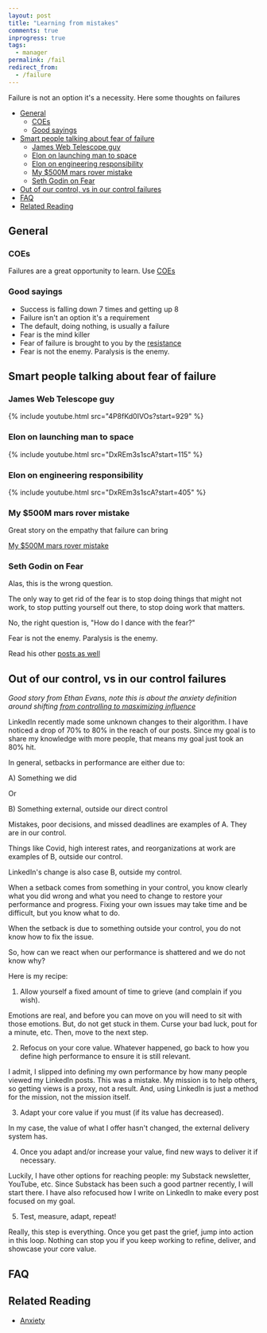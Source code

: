 ```yaml
---
layout: post
title: "Learning from mistakes"
comments: true
inprogress: true
tags:
  - manager
permalink: /fail
redirect_from:
  - /failure
---
```


Failure is not an option it's a necessity. Here some thoughts on failures

<!-- prettier-ignore-start -->
<!-- vim-markdown-toc GFM -->

- [General](#general)
    - [COEs](#coes)
    - [Good sayings](#good-sayings)
- [Smart people talking about fear of failure](#smart-people-talking-about-fear-of-failure)
    - [James Web Telescope guy](#james-web-telescope-guy)
    - [Elon on launching man to space](#elon-on-launching-man-to-space)
    - [Elon on engineering responsibility](#elon-on-engineering-responsibility)
    - [My \$500M mars rover mistake](#my-500m-mars-rover-mistake)
    - [Seth Godin on Fear](#seth-godin-on-fear)
- [Out of our control, vs in our control failures](#out-of-our-control-vs-in-our-control-failures)
- [FAQ](#faq)
- [Related Reading](#related-reading)

<!-- vim-markdown-toc -->
<!-- prettier-ignore-end -->

## General

### COEs

Failures are a great opportunity to learn. Use [COEs](/coe)

### Good sayings

- Success is falling down 7 times and getting up 8
- Failure isn't an option it's a requirement
- The default, doing nothing, is usually a failure
- Fear is the mind killer
- Fear of failure is brought to you by the [resistance](/resistance)
- Fear is not the enemy. Paralysis is the enemy.

## Smart people talking about fear of failure

### James Web Telescope guy

{% include youtube.html src="4P8fKd0IVOs?start=929" %}

### Elon on launching man to space

{% include youtube.html src="DxREm3s1scA?start=115" %}

### Elon on engineering responsibility

{% include youtube.html src="DxREm3s1scA?start=405" %}

### My \$500M mars rover mistake

Great story on the empathy that failure can bring

[My \$500M mars rover mistake](https://www.chrislewicki.com/articles/failurestory)

### Seth Godin on Fear

Alas, this is the wrong question.

The only way to get rid of the fear is to stop doing things that might not work, to stop putting yourself out there, to stop doing work that matters.

No, the right question is, "How do I dance with the fear?"

Fear is not the enemy. Paralysis is the enemy.

Read his other [posts as well](https://seths.blog/?s=Fear)

## Out of our control, vs in our control failures

_Good story from Ethan Evans, note this is about the anxiety definition around shifting [from controlling to masximizing influence](/anxiety)_

LinkedIn recently made some unknown changes to their algorithm. I have noticed a drop of 70% to 80% in the reach of our posts. Since my goal is to share my knowledge with more people, that means my goal just took an 80% hit.

In general, setbacks in performance are either due to:

A) Something we did

Or

B) Something external, outside our direct control

Mistakes, poor decisions, and missed deadlines are examples of A. They are in our control.

Things like Covid, high interest rates, and reorganizations at work are examples of B, outside our control.

LinkedIn's change is also case B, outside my control.

When a setback comes from something in your control, you know clearly what you did wrong and what you need to change to restore your performance and progress. Fixing your own issues may take time and be difficult, but you know what to do.

When the setback is due to something outside your control, you do not know how to fix the issue.

So, how can we react when our performance is shattered and we do not know why?

Here is my recipe:

1. Allow yourself a fixed amount of time to grieve (and complain if you wish).

Emotions are real, and before you can move on you will need to sit with those emotions. But, do not get stuck in them. Curse your bad luck, pout for a minute, etc. Then, move to the next step.

2. Refocus on your core value. Whatever happened, go back to how you define high performance to ensure it is still relevant.

I admit, I slipped into defining my own performance by how many people viewed my LinkedIn posts. This was a mistake. My mission is to help others, so getting views is a proxy, not a result. And, using LinkedIn is just a method for the mission, not the mission itself.

3. Adapt your core value if you must (if its value has decreased).

In my case, the value of what I offer hasn't changed, the external delivery system has.

4. Once you adapt and/or increase your value, find new ways to deliver it if necessary.

Luckily, I have other options for reaching people: my Substack newsletter, YouTube, etc. Since Substack has been such a good partner recently, I will start there. I have also refocused how I write on LinkedIn to make every post focused on my goal.

5. Test, measure, adapt, repeat!

Really, this step is everything. Once you get past the grief, jump into action in this loop. Nothing can stop you if you keep working to refine, deliver, and showcase your core value.

## FAQ

## Related Reading

- [Anxiety](/anxiety)
